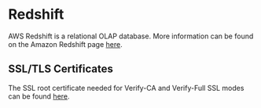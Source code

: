 # Redshift

AWS Redshift is a relational OLAP database. More information can be found on the Amazon Redshift page [here](https://aws.amazon.com/redshift/).

## SSL/TLS Certificates

The SSL root certificate needed for Verify-CA and Verify-Full SSL modes can be found [here](https://docs.aws.amazon.com/redshift/latest/mgmt/connecting-ssl-support.html).